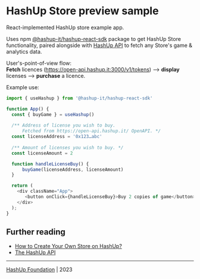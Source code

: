 # HashUp Store preview sample
React-implemented HashUp store example app.

Uses npm [@hashup-it/hashup-react-sdk](https://www.npmjs.com/package/@hashup-it/hashup-react-sdk) package to get HashUp Store functionality, paired alongside with [HashUp API](https://wiki.hashup.it/get-started/the-hashup-api) to fetch any Store's game & analytics data.

User's-point-of-view flow:\
**Fetch** licences (https://open-api.hashup.it:3000/v1/tokens) --> **display** licenses --> **purchase** a licence.

Example use:
```js
import { useHashup } from '@hashup-it/hashup-react-sdk'

function App() {
  const { buyGame } = useHashup()
  
  /** Address of license you wish to buy. 
	  Fetched from https://open-api.hashup.it/ OpenAPI. */
  const licenseAddress = '0x123…abc'
  
  /** Amount of licenses you wish to buy. */
  const licenseAmount = 2

  function handleLicenseBuy() { 
      buyGame(licenseAddress, licenseAmount)
  }

  return (
    <div className="App">
       <button onClick={handleLicenseBuy}>Buy 2 copies of game</button>
    </div>
  );
}
```

## Further reading
- [How to Create Your Own Store on HashUp?](https://wiki.hashup.it/get-started/how-to-create-your-own-store-on-hashup)
- [The HashUp API](https://wiki.hashup.it/get-started/the-hashup-api)
<hr>
<div><a href="https://hashup.it">HashUp Foundation</a> | 2023</div>
